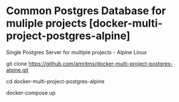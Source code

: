 # Common Postgres Database for muliple projects [docker-multi-project-postgres-alpine]
Single Postgres Server for multiple projects -  Alpine Linux

git clone https://github.com/amritms/docker-multi-project-postgres-alpine.git

cd docker-multi-project-postgres-alpine

docker-compose up
